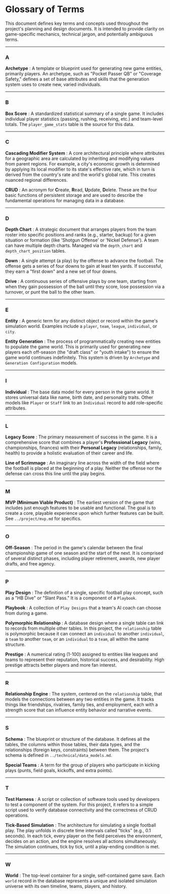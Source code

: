 # Glossary of Terms

This document defines key terms and concepts used throughout the project's planning and design documents. It is intended to provide clarity on game-specific mechanics, technical jargon, and potentially ambiguous terms.

---

### A

**Archetype**
: A template or blueprint used for generating new game entities, primarily players. An archetype, such as "Pocket Passer QB" or "Coverage Safety," defines a set of base attributes and skills that the generation system uses to create new, varied individuals.

---

### B

**Box Score**
: A standardized statistical summary of a single game. It includes individual player statistics (passing, rushing, receiving, etc.) and team-level totals. The `player_game_stats` table is the source for this data.

---

### C

**Cascading Modifier System**
: A core architectural principle where attributes for a geographic area are calculated by inheriting and modifying values from parent regions. For example, a city's economic growth is determined by applying its local modifier to its state's effective rate, which in turn is derived from the country's rate and the world's global rate. This creates nuanced regional differences.

**CRUD**
: An acronym for **C**reate, **R**ead, **U**pdate, **D**elete. These are the four basic functions of persistent storage and are used to describe the fundamental operations for managing data in a database.

---

### D

**Depth Chart**
: A strategic document that arranges players from the team roster into specific positions and ranks (e.g., starter, backup) for a given situation or formation (like 'Shotgun Offense' or 'Nickel Defense'). A team can have multiple depth charts. Managed via the `depth_chart` and `depth_chart_position` tables.

**Down**
: A single attempt (a play) by the offense to advance the football. The offense gets a series of four downs to gain at least ten yards. If successful, they earn a "first down" and a new set of four downs.

**Drive**
: A continuous series of offensive plays by one team, starting from when they gain possession of the ball until they score, lose possession via a turnover, or punt the ball to the other team.

---

### E

**Entity**
: A generic term for any distinct object or record within the game's simulation world. Examples include a `player`, `team`, `league`, `individual`, or `city`.

**Entity Generation**
: The process of programmatically creating new entities to populate the game world. This is primarily used for generating new players each off-season (the "draft class" or "youth intake") to ensure the game world continues indefinitely. This system is driven by `Archetype` and `Generation Configuration` models.

---

### I

**Individual**
: The base data model for every person in the game world. It stores universal data like name, birth date, and personality traits. Other models like `Player` or `Staff` link to an `Individual` record to add role-specific attributes.

---

### L

**Legacy Score**
: The primary measurement of success in the game. It is a comprehensive score that combines a player's **Professional Legacy** (wins, championships, finances) with their **Personal Legacy** (relationships, family, health) to provide a holistic evaluation of their career and life.

**Line of Scrimmage**
: An imaginary line across the width of the field where the football is placed at the beginning of a play. Neither the offense nor the defense can cross this line until the play begins.

---

### M

**MVP (Minimum Viable Product)**
: The earliest version of the game that includes just enough features to be usable and functional. The goal is to create a core, playable experience upon which further features can be built. See `../project/mvp.md` for specifics.

---

### O

**Off-Season**
: The period in the game's calendar between the final championship game of one season and the start of the next. It is comprised of several distinct phases, including player retirement, awards, new player drafts, and free agency.

---

### P

**Play Design**
: The definition of a single, specific football play concept, such as a "HB Dive" or "Slant Pass." It is a component of a `Playbook`.

**Playbook**
: A collection of `Play Designs` that a team's AI coach can choose from during a game.

**Polymorphic Relationship**
: A database design where a single table can link to records from multiple other tables. In this project, the `relationship` table is polymorphic because it can connect an `individual` to another `individual`, a `team` to another `team`, or an `individual` to a `team`, all within the same structure.

**Prestige**
: A numerical rating (1-100) assigned to entities like leagues and teams to represent their reputation, historical success, and desirability. High prestige attracts better players and more fan interest.

---

### R

**Relationship Engine**
: The system, centered on the `relationship` table, that models the connections between any two entities in the game. It tracks things like friendships, rivalries, family ties, and employment, each with a strength score that can influence entity behavior and narrative events.

---

### S

**Schema**
: The blueprint or structure of the database. It defines all the tables, the columns within those tables, their data types, and the relationships (foreign keys, constraints) between them. The project's schema is defined in `../technical/data_models.md`.

**Special Teams**
: A term for the group of players who participate in kicking plays (punts, field goals, kickoffs, and extra points).

---

### T

**Test Harness**
: A script or collection of software tools used by developers to test a component of the system. For this project, it refers to a simple script used to verify database connectivity and the correctness of CRUD operations.

**Tick-Based Simulation**
: The architecture for simulating a single football play. The play unfolds in discrete time intervals called "ticks" (e.g., 0.1 seconds). In each tick, every player on the field perceives the environment, decides on an action, and the engine resolves all actions simultaneously. The simulation continues, tick by tick, until a play-ending condition is met.

---

### W

**World**
: The top-level container for a single, self-contained game save. Each `world` record in the database represents a unique and isolated simulation universe with its own timeline, teams, players, and history.
